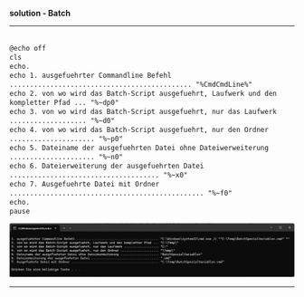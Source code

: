 
**solution - Batch**

---

```

@echo off
cls
echo.
echo 1. ausgefuehrter Commandline Befehl ............................................. "%CmdCmdLine%"
echo 2. von wo wird das Batch-Script ausgefuehrt, Laufwerk und den kompletter Pfad ... "%~dp0"
echo 3. von wo wird das Batch-Script ausgefuehrt, nur das Laufwerk ................... "%~d0"
echo 4. von wo wird das Batch-Script ausgefuehrt, nur den Ordner ..................... "%~p0"
echo 5. Dateiname der ausgefuehrten Datei ohne Dateiwerweiterung ..................... "%~n0"
echo 6. Dateierweiterung der ausgefuehrten Datei ..................................... "%~x0"
echo 7. Ausgefuehrte Datei mit Ordner ................................................ "%~f0"
echo.
pause

```

![Screenshot - cmd](https://github.com/dr-woitschek/learn/blob/main/Batch/solution/cmd.jpg)

---
